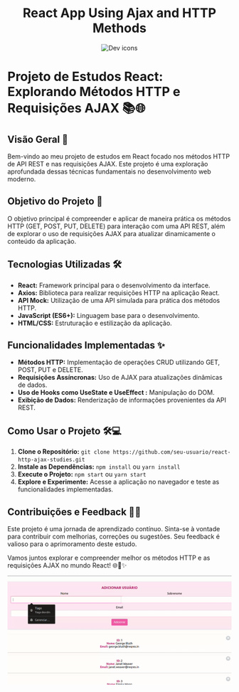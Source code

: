 <h1 align="center">React App Using Ajax and HTTP Methods</h1>

<p align="center">
  <img src="https://skillicons.dev/icons?i=react" alt="Dev icons" />
</p>

# Projeto de Estudos React: Explorando Métodos HTTP e Requisições AJAX 📚🌐

## Visão Geral 🚀

Bem-vindo ao meu projeto de estudos em React focado nos métodos HTTP de API REST e nas requisições AJAX. Este projeto é uma exploração aprofundada dessas técnicas fundamentais no desenvolvimento web moderno.

## Objetivo do Projeto 🎯

O objetivo principal é compreender e aplicar de maneira prática os métodos HTTP (GET, POST, PUT, DELETE) para interação com uma API REST, além de explorar o uso de requisições AJAX para atualizar dinamicamente o conteúdo da aplicação.

## Tecnologias Utilizadas 🛠️

- **React:** Framework principal para o desenvolvimento da interface.
- **Axios:** Biblioteca para realizar requisições HTTP na aplicação React.
- **API Mock:** Utilização de uma API simulada para prática dos métodos HTTP.
- **JavaScript (ES6+):** Linguagem base para o desenvolvimento.
- **HTML/CSS:** Estruturação e estilização da aplicação.

## Funcionalidades Implementadas ✨

- **Métodos HTTP:** Implementação de operações CRUD utilizando GET, POST, PUT e DELETE.
- **Requisições Assíncronas:** Uso de AJAX para atualizações dinâmicas de dados.
- **Uso de Hooks como UseState e UseEffect :** Manipulação do DOM.
- **Exibição de Dados:** Renderização de informações provenientes da API REST.

## Como Usar o Projeto 🛠️💻

1. **Clone o Repositório:** `git clone https://github.com/seu-usuario/react-http-ajax-studies.git`
2. **Instale as Dependências:** `npm install` ou `yarn install`
3. **Execute o Projeto:** `npm start` ou `yarn start`
4. **Explore e Experimente:** Acesse a aplicação no navegador e teste as funcionalidades implementadas.

## Contribuições e Feedback 🤝📩

Este projeto é uma jornada de aprendizado contínuo. Sinta-se à vontade para contribuir com melhorias, correções ou sugestões. Seu feedback é valioso para o aprimoramento deste estudo.

Vamos juntos explorar e compreender melhor os métodos HTTP e as requisições AJAX no mundo React! 🌐🚀✨


<p align="center">
  <img src="1.gif" alt="React App" />
</p>
